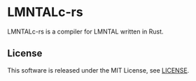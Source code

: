 # LMNTALc-rs

LMNTALc-rs is a compiler for LMNTAL written in Rust.

## License

This software is released under the MIT License, see [LICENSE](LICENSE).